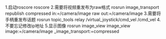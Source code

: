 1.启动roscore
roscore
2.需要将视频重发布为raw格式
rosrun image_transport republish compressed in:=/camera/image raw out:=/camera/image
3.需要将手柄重发布话题
rosrun topic_tools relay /virtual_joystick/cmd_vel /cmd_vel
4.不要忘记修改ip地址
5.显示图像
rosrun image_view image_view image:=/camera/image _image_transport:=compressed

